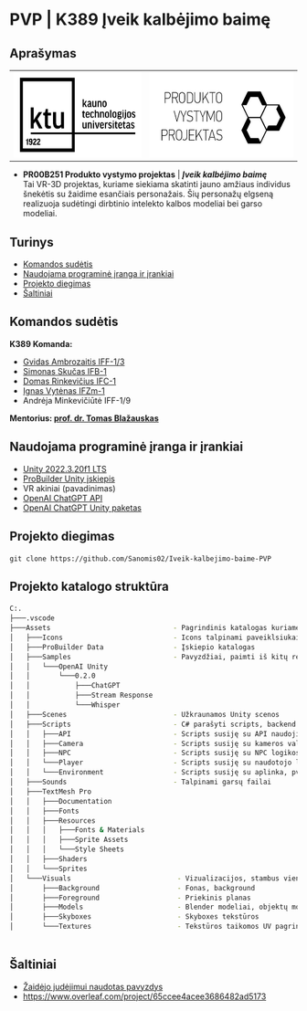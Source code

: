 # PVP | K389 Įveik kalbėjimo baimę

## Aprašymas

<table><tr>
    <td><img src="./Assets/Icons/ktu.jpg" alt="KTU" height="150" /></td>
    <td><img src="./Assets/Icons/pvp.jpg" alt="PVP" height="150" /></td>
</tr></table>

- **PR00B251 Produkto vystymo projektas** | ***Įveik kalbėjimo baimę***\
Tai VR-3D projektas, kuriame siekiama skatinti jauno amžiaus individus šnekėtis su žaidime esančiais personažais. Šių personažų elgseną realizuoja sudėtingi dirbtinio intelekto kalbos modeliai bei garso modeliai.

## Turinys

- [Komandos sudėtis](#komandos-sudėtis)
- [Naudojama programinė įranga ir įrankiai](#naudojama-programinė-įranga-ir-įrankiai)
- [Projekto diegimas](#projekto-diegimas)
- [Šaltiniai](#šaltiniai)


## Komandos sudėtis

**K389 Komanda:**

- [Gvidas Ambrozaitis IFF-1/3](https://github.com/kahunas)
- [Simonas Skučas IFB-1](https://github.com/Sanomis02)
- [Domas Rinkevičius IFC-1](https://github.com/domrin)
- [Ignas Vytėnas IFZm-1](https://github.com/Ignqs)
- Andrėja Minkevičiūtė IFF-1/9

**Mentorius: [prof. dr. Tomas Blažauskas](https://ktu.edu/scientist/tomas.blazauskas/)**

## Naudojama programinė įranga ir įrankiai

- [Unity 2022.3.20f1 LTS](https://unity.com/)
- [ProBuilder Unity įskiepis](https://unity.com/features/probuilder)
- VR akiniai (pavadinimas)
- [OpenAI ChatGPT API](https://openai.com/blog/introducing-chatgpt-and-whisper-apis)
- [OpenAI ChatGPT Unity paketas](https://github.com/srcnalt/OpenAI-Unity)

## Projekto diegimas

```shell
git clone https://github.com/Sanomis02/Iveik-kalbejimo-baime-PVP
```

## Projekto katalogo struktūra
```bash
C:.
├───.vscode
├───Assets                              - Pagrindinis katalogas kuriame talpinami versijuojami dokumentai
│   ├───Icons                           - Icons talpinami paveiklsiukai
│   ├───ProBuilder Data                 - Įskiepio katalogas
│   ├───Samples                         - Pavyzdžiai, paimti iš kitų repozitorijų, Unity paketų
│   │   └───OpenAI Unity
│   │       └───0.2.0
│   │           ├───ChatGPT
│   │           ├───Stream Response
│   │           └───Whisper
│   ├───Scenes                          - Užkraunamos Unity scenos
│   ├───Scripts                         - C# parašyti scripts, backend logika
│   │   ├───API                         - Scripts susiję su API naudojimu
│   │   ├───Camera                      - Scripts susiję su kameros valdymu
│   │   ├───NPC                         - Scripts susiję su NPC logikos įdiegimu ir valdymu/elgsena
│   │   └───Player                      - Scripts susiję su naudotojo logika, valdymu
│   │   └───Environment                 - Scripts susiję su aplinka, pvz plane triggers logika
│   ├───Sounds                          - Talpinami garsų failai
│   ├───TextMesh Pro    
│   │   ├───Documentation
│   │   ├───Fonts
│   │   ├───Resources
│   │   │   ├───Fonts & Materials
│   │   │   ├───Sprite Assets
│   │   │   └───Style Sheets
│   │   ├───Shaders
│   │   └───Sprites
│   └───Visuals                          - Vizualizacijos, stambus vienetas, apima modelius, skyboxes, tekstūras
│       ├───Background                   - Fonas, background
│       ├───Foreground                   - Priekinis planas
│       ├───Models                       - Blender modeliai, objektų modeliai
│       ├───Skyboxes                     - Skyboxes tekstūros
│       └───Textures                     - Tekstūros taikomos UV pagrindu objektams



```

## Šaltiniai

- [Žaidėjo judėjimui naudotas pavyzdys](https://www.youtube.com/watch?v=f473C43s8nE)
- https://www.overleaf.com/project/65ccee4acee3686482ad5173
